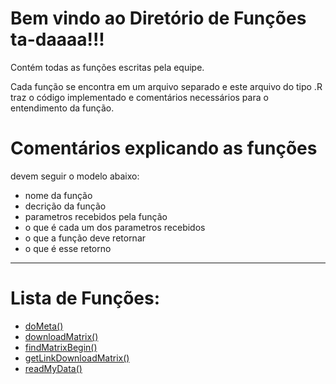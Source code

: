 # Bem vindo ao Diretório de Funções ta-daaaa!!!

Contém todas as funções escritas pela equipe.

Cada função se encontra em um arquivo separado e este arquivo do tipo .R traz o código implementado e comentários necessários para o entendimento da função.

# Comentários explicando as funções
devem seguir o modelo abaixo:
- nome da função
- decrição da função
- parametros recebidos pela função
- o que é cada um dos parametros recebidos
- o que a função deve retornar
- o que é esse retorno
------------------
# Lista de Funções:
- [doMeta()](https://github.com/jtemporal/recDePadroes2015/blob/master/projeto/funcoes/doMeta.R)
- [downloadMatrix()](https://github.com/jtemporal/recDePadroes2015/blob/master/projeto/funcoes/downloadMatrix.R)
- [findMatrixBegin()](https://github.com/jtemporal/recDePadroes2015/blob/master/projeto/funcoes/findMatrixBegin.R)
- [getLinkDownloadMatrix()](https://github.com/jtemporal/recDePadroes2015/blob/master/projeto/funcoes/getLinkDownloadMatrix.R)
- [readMyData()](https://github.com/jtemporal/recDePadroes2015/blob/master/projeto/funcoes/readMyData.R)
